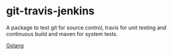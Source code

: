 # git-travis-jenkins

A package to test git for source control, travis for unit testing and continuous build and maven for system tests.

<a target="_blank" href="https://golang.org/">Golang</a>


